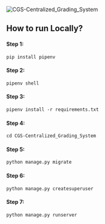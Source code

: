 ![CGS-Centralized_Grading_System](https://socialify.git.ci/avinashkranjan/CGS-Centralized_Grading_System/image?description=1&descriptionEditable=%F0%9F%91%A8%F0%9F%8F%BB%E2%80%8D%F0%9F%8E%93%20CGS-Centralized_Grading_System%20-%20One%20Place%20for%20all%20the%20Examination%20and%20Grading%20Needs%20%F0%9F%91%A9%F0%9F%8F%BB%E2%80%8D%F0%9F%8E%93&forks=1&issues=1&language=1&owner=1&pulls=1&stargazers=1&theme=Light)

## How to run Locally?
#### Step 1:
    pip install pipenv
#### Step 2:
    pipenv shell
#### Step 3:
    pipenv install -r requirements.txt
#### Step 4:
    cd CGS-Centralized_Grading_System
#### Step 5:    
    python manage.py migrate
#### Step 6:   
    python manage.py createsuperuser
#### Step 7:
    python manage.py runserver
